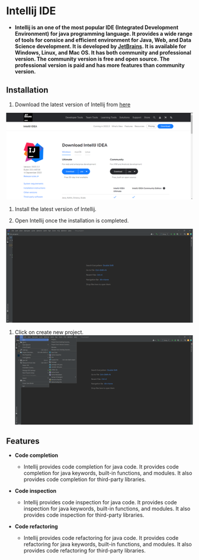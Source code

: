 # Intellij IDE

- **Intellij is an one of the most popular IDE (Integrated Development Environment) for java programming language. It provides a wide range of tools for consice and efficient environment for Java, Web, and Data Science development. It is developed by [JetBrains](https://www.jetbrains.com/). It is available for Windows, Linux, and Mac OS. It has both community and professional version. The community version is free and open source. The professional version is paid and has more features than community version.**


## Installation

1. Download the latest version of Intellij from [here](https://www.jetbrains.com/idea/download/#section=windows)

![Download page of Intellij](https://github.com/AnkurRajneta/Documentation-for-ide-s/blob/main/images/intellij/download_page.png)

1. Install the latest version of Intellij.

2. Open Intellij once the installation is completed.

![Intellij welcome page](https://github.com/AnkurRajneta/Documentation-for-ide-s/blob/main/images/intellij/front_page.png)


1. Click on create new project.
![Create new project](https://github.com/AnkurRajneta/Documentation-for-ide-s/blob/ebeab438cbcb724d495aa9c88a3005fcd26ab9bc/images/intellij/file_new.png)

## Features

- **Code completion**

  - Intellij provides code completion for java code. It provides code completion for java keywords, built-in functions, and modules. It also provides code completion for third-party libraries.

- **Code inspection**
    
  - Intellij provides code inspection for java code. It provides code inspection for java keywords, built-in functions, and modules. It also provides code inspection for third-party libraries.

- **Code refactoring**
     
  - Intellij provides code refactoring for java code. It provides code refactoring for java keywords, built-in functions, and modules. It also provides code refactoring for third-party libraries.


